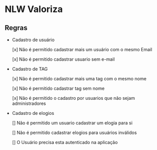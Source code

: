 # NLW Valoriza

## Regras

- Cadastro de usuário
  
    [x] Não é permitido cadastrar mais um usuário com o mesmo Email
  
    [x] Não é permitido cadastrar usuario sem e-mail
  
- Cadastro de TAG
  
    [x] Não é permitido cadastrar mais uma tag com o mesmo nome
    
    [x] Não é permitido cadastrar tag sem nome
    
    [x] Não é permitido o cadastro por usuarios que não sejam administradores
  
- Cadastro de elogios

    [] Não é permitido um usuario cadastrar um elogia para si
  
    [] Não é permitido cadastrar elogios para usuários inválidos
  
    [] O Usuário precisa esta autenticado na aplicação